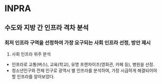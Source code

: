 # INPRA

## 수도와 지방 간 인프라 격차 분석
### 최저 인프라 구역을 선정하여 가장 요구되는 사회 인프라 선정, 방안 제시

1. 사회 인프라 위주 분석
* 인프라로 교통(버스), 교육(학교), 유명 프랜차이즈(영화관, 카페 등), 병원을 선정.
* 청소년인구와 전체 인구로 광역시 별 인프라를 분석하여, 가장 시급하게 해결되어야할 인프라를 알아보았다.

